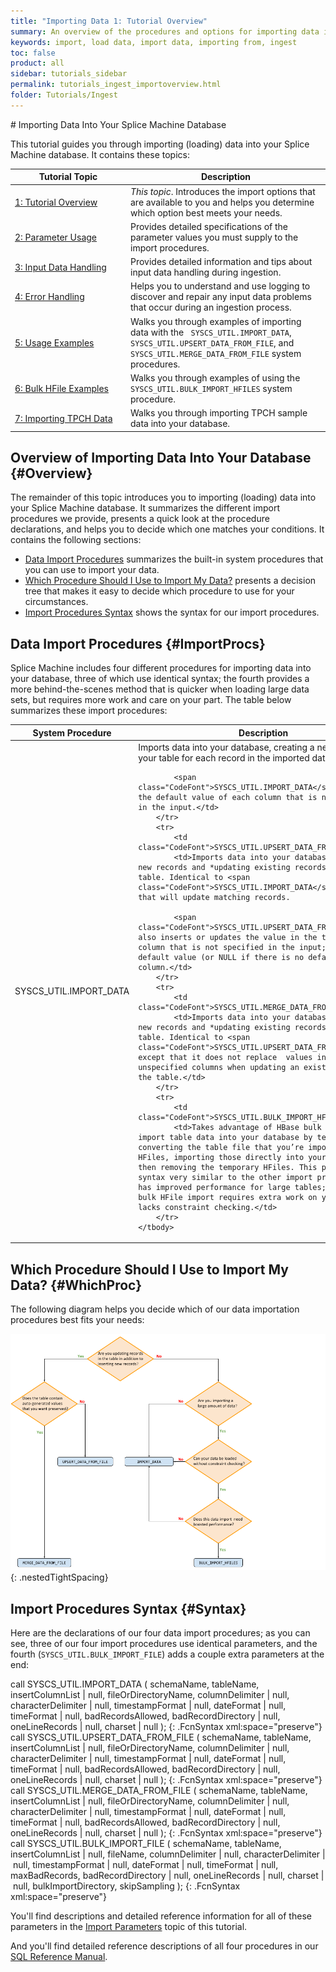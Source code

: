 ```yaml
---
title: "Importing Data 1: Tutorial Overview"
summary: An overview of the procedures and options for importing data into your Splice Machine database.
keywords: import, load data, import data, importing from, ingest
toc: false
product: all
sidebar: tutorials_sidebar
permalink: tutorials_ingest_importoverview.html
folder: Tutorials/Ingest
---
```

<section>
<div class="TopicContent" data-swiftype-index="true" markdown="1">
# Importing Data Into Your Splice Machine Database

This tutorial guides you through importing (loading) data into your Splice Machine database. It contains these topics:

<table>
    <col width="185px"/>
    <col />
    <thead>
        <tr>
            <th>Tutorial Topic</th>
            <th>Description</th>
        </tr>
    </thead>
    <tbody>
        <tr>
            <td><a href="#Overview">1: Tutorial Overview</a></td>
            <td><em>This topic</em>. Introduces the import options that are available to you and helps you determine which option best meets your needs.</td>
        </tr>
        <tr>
            <td><a href="tutorials_ingest_importparams.html">2: Parameter Usage</a></td>
            <td>Provides detailed specifications of the parameter values you must supply to the import procedures.</td>
        </tr>
        <tr>
            <td><a href="tutorials_ingest_importinput.html">3: Input Data Handling</a></td>
            <td>Provides detailed information and tips about input data handling during ingestion.</td>
        </tr>
        <tr>
            <td><a href="tutorials_ingest_importerrors.html">4: Error Handling</a></td>
            <td>Helps you to understand and use logging to discover and repair any input data problems that occur during an ingestion process.</td>
        </tr>
        <tr>
            <td><a href="tutorials_ingest_importexamples1.html">5: Usage Examples</a></td>
            <td>Walks you through examples of importing data with the &nbsp; <code>SYSCS_UTIL.IMPORT_DATA</code>, <code>SYSCS_UTIL.UPSERT_DATA_FROM_FILE</code>, and <code>SYSCS_UTIL.MERGE_DATA_FROM_FILE</code> system procedures.</td>
        </tr>
        <tr>
            <td><a href="tutorials_ingest_importexampleshfile.html">6: Bulk HFile Examples</a></td>
            <td>Walks you through examples of using the <code>SYSCS_UTIL.BULK_IMPORT_HFILES</code> system procedure.</td>
        </tr>
        <tr>
            <td><a href="tutorials_ingest_importexamplestpch.html">7: Importing TPCH Data</a></td>
            <td>Walks you through importing TPCH sample data into your database.</td>
        </tr>
    </tbody>
</table>

## Overview of Importing Data Into Your Database {#Overview}

The remainder of this topic introduces you to importing (loading) data into your Splice Machine database. It summarizes the different import procedures we provide, presents a quick look at the procedure declarations, and helps you to decide which one matches your conditions. It contains the following sections:

* [Data Import Procedures](#ImportProcs) summarizes the built-in system procedures that you can use to import your data.
* [Which Procedure Should I Use to Import My Data?](#WhichProc) presents a decision tree that makes it easy to decide which procedure to use for your circumstances.
* [Import Procedures Syntax](#Syntax) shows the syntax for our import procedures.

## Data Import Procedures {#ImportProcs}

Splice Machine includes four different procedures for importing data into your database, three of which use identical syntax; the fourth provides a more behind-the-scenes method that is quicker when loading large data sets, but requires more work and care on your part. The table below summarizes these import procedures:

<table>
    <col />
    <col />
    <thead>
        <tr>
            <th>System Procedure</th>
            <th>Description</th>
        </tr>
    </thead>
    <tbody>
        <tr>
            <td class="CodeFont">SYSCS_UTIL.IMPORT_DATA</td>
            <td>Imports data into your database, creating a new record in your table for each record in the imported data.

            <span class="CodeFont">SYSCS_UTIL.IMPORT_DATA</span> inserts the default value of each column that is not specified in the input.</td>
        </tr>
        <tr>
            <td class="CodeFont">SYSCS_UTIL.UPSERT_DATA_FROM_FILE</td>
            <td>Imports data into your database, creating new records and *updating existing records* in the table. Identical to <span class="CodeFont">SYSCS_UTIL.IMPORT_DATA</span> except that will update matching records.

            <span class="CodeFont">SYSCS_UTIL.UPSERT_DATA_FROM_FILE</span> also inserts or updates the value in the table of each column that is not specified in the input; inserting the default value (or NULL if there is no default) for that column.</td>
        </tr>
        <tr>
            <td class="CodeFont">SYSCS_UTIL.MERGE_DATA_FROM_FILE</td>
            <td>Imports data into your database, creating new records and *updating existing records* in the table. Identical to <span class="CodeFont">SYSCS_UTIL.UPSERT_DATA_FROM_FILE</span> except that it does not replace  values in the table for unspecified columns when updating an existing record in the table.</td>
        </tr>
        <tr>
            <td class="CodeFont">SYSCS_UTIL.BULK_IMPORT_HFILES</td>
            <td>Takes advantage of HBase bulk loading to import table data into your database by temporarily converting the table file that you’re importing into HFiles, importing those directly into your database, and then removing the temporary HFiles. This procedure uses syntax very similar to the other import procedures and has improved performance for large tables; however, the bulk HFile import requires extra work on your part and lacks constraint checking.</td>
        </tr>
    </tbody>
</table>

## Which Procedure Should I Use to Import My Data? {#WhichProc}

The following diagram helps you decide which of our data importation procedures best fits your needs:

<img src="images/WhichImportProc.png">
{: .nestedTightSpacing}

## Import Procedures Syntax {#Syntax}

Here are the declarations of our four data import procedures; as you can see, three of our four import procedures use identical parameters, and the fourth (`SYSCS_UTIL.BULK_IMPORT_FILE`) adds a couple extra parameters at the end:

<div class="fcnWrapperWide" markdown="1">
    call SYSCS_UTIL.IMPORT_DATA (
            schemaName,
            tableName,
            insertColumnList | null,
            fileOrDirectoryName,
            columnDelimiter | null,
            characterDelimiter | null,
            timestampFormat | null,
            dateFormat | null,
            timeFormat | null,
            badRecordsAllowed,
            badRecordDirectory | null,
            oneLineRecords | null,
            charset | null
            );
{: .FcnSyntax xml:space="preserve"}

</div>

<div class="fcnWrapperWide" markdown="1">
    call SYSCS_UTIL.UPSERT_DATA_FROM_FILE (
           schemaName,
           tableName,
           insertColumnList | null,
           fileOrDirectoryName,
           columnDelimiter | null,
           characterDelimiter | null,
           timestampFormat | null,
           dateFormat | null,
           timeFormat | null,
           badRecordsAllowed,
           badRecordDirectory | null,
           oneLineRecords | null,
           charset | null
    );
{: .FcnSyntax xml:space="preserve"}

</div>

<div class="fcnWrapperWide" markdown="1">
    call SYSCS_UTIL.MERGE_DATA_FROM_FILE (
           schemaName,
           tableName,
           insertColumnList | null,
           fileOrDirectoryName,
           columnDelimiter | null,
           characterDelimiter | null,
           timestampFormat | null,
           dateFormat | null,
           timeFormat | null,
           badRecordsAllowed,
           badRecordDirectory | null,
           oneLineRecords | null,
           charset | null
    );
{: .FcnSyntax xml:space="preserve"}

</div>

<div class="fcnWrapperWide" markdown="1">
    call SYSCS_UTIL.BULK_IMPORT_FILE (
        schemaName,
        tableName,
        insertColumnList | null,
        fileName,
        columnDelimiter | null,
        characterDelimiter | null,
        timestampFormat | null,
        dateFormat | null,
        timeFormat | null,
        maxBadRecords,
        badRecordDirectory | null,
        oneLineRecords | null,
        charset | null,
        bulkImportDirectory,
        skipSampling
    );
{: .FcnSyntax xml:space="preserve"}

</div>

You'll find descriptions and detailed reference information for all of these parameters in the [Import Parameters](tutorials_ingest_importparams.html) topic of this tutorial.

And you'll find detailed reference descriptions of all four procedures in our [SQL Reference Manual](sqlref_intro.html).
